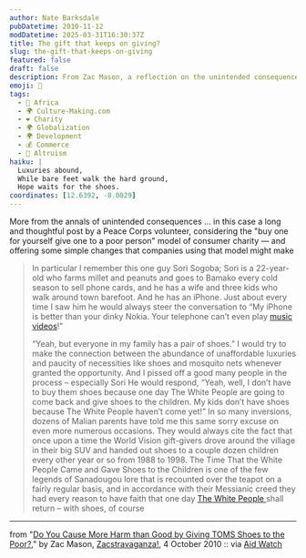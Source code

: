 ```yaml
---
author: Nate Barksdale
pubDatetime: 2010-11-12
modDatetime: 2025-03-31T16:30:37Z
title: The gift that keeps on giving?
slug: the-gift-that-keeps-on-giving
featured: false
draft: false
description: From Zac Mason, a reflection on the unintended consequences of consumer charity in Mali.
emoji: 🥾
tags:
  - 🦁 Africa
  - 🌍 Culture-Making.com
  - ❤️ Charity
  - 🌍 Globalization
  - 🌍 Development
  - 💰 Commerce
  - 🤝 Altruism
haiku: |
  Luxuries abound,  
  While bare feet walk the hard ground,  
  Hope waits for the shoes.
coordinates: [12.6392, -8.0029]
---
```


More from the annals of unintended consequences ... in this case a long and thoughtful post by a Peace Corps volunteer, considering the "buy one for yourself give one to a poor person" model of consumer charity — and offering some simple changes that companies using that model might make

> In particular I remember this one guy Sori Sogoba; Sori is a 22-year-old who farms millet and peanuts and goes to Bamako every cold season to sell phone cards, and he has a wife and three kids who walk around town barefoot. And he has an iPhone. Just about every time I saw him he would always steer the conversation to “My iPhone is better than your dinky Nokia. Your telephone can’t even play [music videos](http://www.youtube.com/watch?v=vIaH35-MLsk)!”
>
> “Yeah, but everyone in my family has a pair of shoes.”
> I would try to make the connection between the abundance of unaffordable luxuries and paucity of necessities like shoes and mosquito nets whenever granted the opportunity. And I pissed off a good many people in the process – especially Sori
> He would respond, “Yeah, well, I don’t have to buy them shoes because one day The White People are going to come back and give shoes to the children. My kids don’t have shoes because The White People haven’t come yet!”
> In so many inversions, dozens of Malian parents have told me this same sorry excuse on even more numerous occasions. They would always cite the fact that once upon a time the World Vision gift-givers drove around the village in their big SUV and handed out shoes to a couple dozen children every other year or so from 1988 to 1998. The Time That the White People Came and Gave Shoes to the Children is one of the few legends of Sanadougou lore that is recounted over the teapot on a fairly regular basis, and in accordance with their Messianic creed they had every reason to have faith that one day [The White People ](http://www.youtube.com/watch?v=8j3j9nYgP4w)shall return – with shoes, of course

---

from "[Do You Cause More Harm than Good by Giving TOMS Shoes to the Poor?](http://zacstravaganza.blogspot.com/2010/10/does-toms-cause-more-harm-than-good-by.html)," by Zac Mason, [Zacstravaganza!](http://zacstravaganza.blogspot.com/2010/10/does-toms-cause-more-harm-than-good-by.html), 4 October 2010 :: via [Aid Watch](http://web.archive.org/web/20151127104644/http://aidwatchers.com:80/2010/11/a-tryst-with-toms/)
